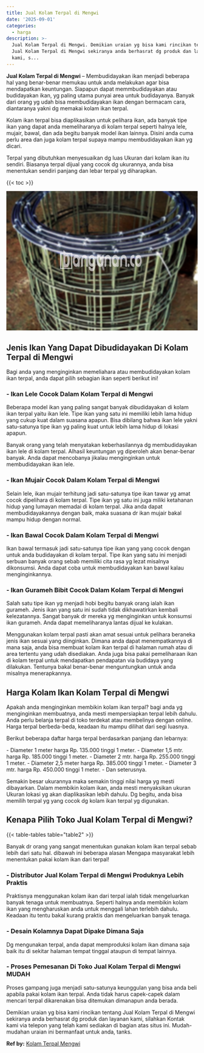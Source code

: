 ```yaml
---
title: Jual Kolam Terpal di Mengwi
date: '2025-09-01'
categories:
  - harga
description: >-
  Jual Kolam Terpal di Mengwi. Demikian uraian yg bisa kami rincikan tentang
  Jual Kolam Terpal di Mengwi sekiranya anda berhasrat dg produk dan layanan
  kami, s...
---
```


**Jual Kolam Terpal di Mengwi** – Membudidayakan ikan menjadi beberapa hal yang benar-benar memukau untuk anda melakukan agar bisa mendapatkan keuntungan. Siapapun dapat memmbudidayakan atau budidayakan ikan, yg paling utama punyai area untuk budidayanya. Banyak dari orang yg udah bisa membudidayakan ikan dengan bermacam cara, diantaranya yakni dg memakai kolam ikan terpal.

Kolam ikan terpal bisa diaplikasikan untuk pelihara ikan, ada banyak tipe ikan yang dapat anda memeliharanya di kolam terpal seperti halnya lele, mujair, bawal, dan ada begitu banyak model ikan lainnya. Disini anda cuma perlu area dan juga kolam terpal supaya mampu membudidayakan ikan yg dicari.

Terpal yang dibutuhkan menyesuaikan dg luas Ukuran dari kolam ikan itu sendiri. Biasanya terpal dijual yang cocok dg ukurannya, anda bisa menentukan sendiri panjang dan lebar terpal yg diharapkan.

{{< toc >}}

![Jual Kolam Terpal di Mengwi](/images/jual-kolam-terpal-60.png)

## Jenis Ikan Yang Dapat Dibudidayakan Di Kolam Terpal di Mengwi

Bagi anda yang menginginkan memeliahara atau membudidayakan kolam ikan terpal, anda dapat pilih sebagian ikan seperti berikut ini!

### \- Ikan Lele Cocok Dalam Kolam Terpal di Mengwi

Beberapa model ikan yang paling sangat banyak dibudidayakan di kolam ikan terpal yaitu ikan lele. Tipe ikan yang satu ini memiliki lebih lama hidup yang cukup kuat dalam suasana apapun. Bisa dibilang bahwa ikan lele yakni satu-satunya tipe ikan yg paling kuat untuk lebih lama hidup di lokasi apapun.

Banyak orang yang telah menyatakan keberhasilannya dg membudidayakan ikan lele di kolam terpal. Alhasil keuntungan yg diperoleh akan benar-benar banyak. Anda dapat mencobanya jikalau menginginkan untuk membudidayakan ikan lele.

### \- Ikan Mujair Cocok Dalam Kolam Terpal di Mengwi

Selain lele, ikan mujair terhitung jadi satu-satunya tipe ikan tawar yg amat cocok dipelihara di kolam terpal. Tipe ikan yg satu ini juga miliki ketahanan hidup yang lumayan memadai di kolam terpal. Jika anda dapat membudidayakannya dengan baik, maka suasana dr ikan mujair bakal mampu hidup dengan normal.

### \- Ikan Bawal Cocok Dalam Kolam Terpal di Mengwi

Ikan bawal termasuk jadi satu-satunya tipe ikan yang yang cocok dengan untuk anda budidayakan di kolam terpal. Tipe ikan yang satu ini menjadi serbuan banyak orang sebab memiliki cita rasa yg lezat misalnya dikonsumsi. Anda dapat coba untuk membudidayakan kan bawal kalau menginginkannya.

### \- Ikan Gurameh Bibit Cocok Dalam Kolam Terpal di Mengwi

Salah satu tipe ikan yg menjadi hobi begitu banyak orang ialah ikan gurameh. Jenis ikan yang satu ini sudah tidak dikhawatirkan kembali kelezatannya. Sangat banyak dr mereka yg menginginkan untuk konsumsi ikan gurameh. Anda dapat memeliharanya lantas dijual ke kulakan.

Menggunakan kolam terpal pasti akan amat sesuai untuk pelihara beraneka jenis ikan sesuai yang diinginkan. Dimana anda dapat menempatkannya di mana saja, anda bisa membuat kolam ikan terpal di halaman rumah atau di area tertentu yang udah disediakan. Anda juga bisa pakai pemeliharaan ikan di kolam terpal untuk mendapatkan pendapatan via budidaya yang dilakukan. Tentunya bakal benar-benar menguntungkan untuk anda misalnya menerapkannya.

## Harga Kolam Ikan Kolam Terpal di Mengwi

Apakah anda menginginkan membikin kolam ikan terpal? bagi anda yg menginginkan membuatnya, anda mesti mempersiapkan terpal lebih dahulu. Anda perlu belanja terpal di toko terdekat atau membelinya dengan online. Harga terpal berbeda-beda, keadaan itu mampu dilihat dari segi luasnya.

Berikut beberapa daftar harga terpal berdasarkan panjang dan lebarnya:

\- Diameter 1 meter harga Rp. 135.000 tinggi 1 meter. - Diameter 1,5 mtr. harga Rp. 185.000 tinggi 1 meter. - Diameter 2 mtr. harga Rp. 255.000 tinggi 1 meter. - Diameter 2,5 meter harga Rp. 385.000 tinggi 1 meter. - Diameter 3 mtr. harga Rp. 450.000 tinggi 1 meter. - Dan seterusnya.

Semakin besar ukurannya maka semakin tinggi nilai harga yg mesti dibayarkan. Dalam membikin kolam ikan, anda mesti menyaksikan ukuran Ukuran lokasi yg akan diaplikasikan lebih dahulu. Dg begitu, anda bisa memilih terpal yg yang cocok dg kolam ikan terpal yg digunakan.

## Kenapa Pilih Toko Jual Kolam Terpal di Mengwi?

{{< table-tables table="table2" >}}

Banyak dr orang yang sangat menentukan gunakan kolam ikan terpal sebab lebih dari satu hal. dibawah ini beberapa alasan Mengapa masyarakat lebih menentukan pakai kolam ikan dari terpal!

### \- Distributor Jual Kolam Terpal di Mengwi Produknya Lebih Praktis

Praktisnya menggunakan kolam ikan dari terpal ialah tidak mengeluarkan banyak tenaga untuk membuatnya. Seperti halnya anda membikin kolam ikan yang mengharuskan anda untuk menggali lahan terlebih dahulu. Keadaan itu tentu bakal kurang praktis dan mengeluarkan banyak tenaga.

### \- Desain Kolamnya Dapat Dipake Dimana Saja

Dg mengunakan terpal, anda dapat memproduksi kolam ikan dimana saja baik itu di sekitar halaman tempat tinggal ataupun di tempat lainnya.

### \- Proses Pemesanan Di Toko Jual Kolam Terpal di Mengwi MUDAH

Proses gampang juga menjadi satu-satunya keunggulan yang bisa anda beli apabila pakai kolam ikan terpal. Anda tidak harus capek-capek dalam mencari terpal dikarenakan bisa ditemukan dimanapun anda berada.

Demikian uraian yg bisa kami rincikan tentang Jual Kolam Terpal di Mengwi sekiranya anda berhasrat dg produk dan layanan kami, silahkan Kontak kami via telepon yang telah kami sediakan di bagian atas situs ini. Mudah-mudahan uraian ini bermanfaat untuk anda, tanks.

**Ref by:** [Kolam Terpal Mengwi](https://id.wikipedia.org/wiki/Kolam)

